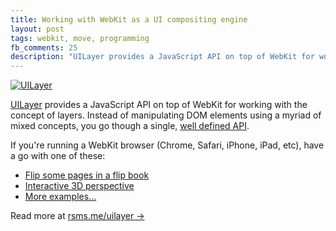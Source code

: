 ```yaml
---
title: Working with WebKit as a UI compositing engine
layout: post
tags: webkit, move, programming
fb_comments: 25
description: "UILayer provides a JavaScript API on top of WebKit for working with the concept of layers. Instead of manipulating DOM elements using a myriad of mixed concepts, you go though a single, well defined API."
---
```


[![UILayer](http://farm7.static.flickr.com/6051/6251703327_21546f1449_o.png)](http://rsms.me/uilayer/)

[UILayer](http://rsms.me/uilayer/) provides a JavaScript API on top of WebKit for working with the concept of layers. Instead of manipulating DOM elements using a myriad of mixed concepts, you go though a single, [well defined API](http://rsms.me/uilayer/#api).

If you're running a WebKit browser (Chrome, Safari, iPhone, iPad, etc), have a go with one of these:

- [Flip some pages in a flip book](http://rsms.me/uilayer/examples/flip-book.html)
- [Interactive 3D perspective](http://rsms.me/uilayer/examples/perspective.html)
- [More examples...](http://rsms.me/uilayer/examples/)

Read more at [rsms.me/uilayer →](http://rsms.me/uilayer/)
